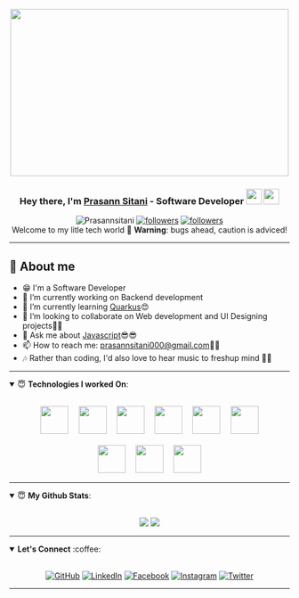 <p align="center">
  <img align="center" width="500" height="300" src="https://i.ytimg.com/vi/_huo7KMp2Ww/maxresdefault.jpg"/>
</p>

<h3 align="center">
  Hey there, I'm <a href="https://www.linkedin.com/in/prasann-sitani/">Prasann Sitani</a> - Software Developer <img src="https://media.giphy.com/media/hvRJCLFzcasrR4ia7z/giphy.gif" width="28">
  <img src="https://emojis.slackmojis.com/emojis/images/1531849430/4246/blob-sunglasses.gif?1531849430" width="28"/>
</h3> 

<p align=center>
  <img src="https://komarev.com/ghpvc/?username=Prasannsitani&color=green" alt="Prasannsitani"/>
  <a href="https://github.com/Prasannsitani"><img alt="followers" title="Follow me on Github" src="https://img.shields.io/github/followers/Prasannsitani?color=f9813a&style=plastic&logo=github&label=Follow"/></a>
	<a href="https://twitter.com/SitaniPrasann"><img alt="followers" title="GitHub Stars" src="https://img.shields.io/github/stars/Prasannsitani?color=236ad3&style=plastic&logo=github&label=Stars"/></a><br>
  Welcome to my litle tech world 🐾 <b>Warning</b>: bugs ahead, caution is adviced!
  </p>
  
  ---

## 📖 About me

* 😁 I'm a Software Developer
* 🔭 I’m currently working on Backend development
* 🌱 I’m currently learning [Quarkus](https://quarkus.io/)😍
* 👯 I’m looking to collaborate on Web development and UI Designing projects🤝🤝
* 💬 Ask me about [Javascript](https://www.javascript.com/)😎😎
* 📫 How to reach me: prasannsitani000@gmail.com📩📩
* 🎶 Rather than coding, I'd also love to hear music to freshup mind 💖💖

---
<!--### Technologies I worked On: -->
<details open>
 <summary> 😇 <b>Technologies I worked On</b>: </summary>
<br>
 <p align="center">
  <code> <img height=50 src="https://content.techgig.com/photo/74171145/javascript-tops-the-list-of-most-in-demand-tech-skill.jpg?53759" /> </code>
  <code> <img height=50 src="https://miro.medium.com/max/1050/1*i3hzpSEiEEMTuWIYviYweQ.png" /> </code>
  <code> <img height=50 src="https://cdn.mos.cms.futurecdn.net/kTHdjDARSF9AcHpWn68sTc.jpg" /> </code>
  <code> <img height=50 src="https://miro.medium.com/max/5120/1*mp91A9RzagntGGjBnwu4Yw.png" /> </code>
  <code> <img height=50 src="https://content.techgig.com/thumb/msid-67459262,width-860,resizemode-4/Python-is-the-programming-language-of-the-year-for-2018.jpg?50999" /> </code>
  <code> <img height="50" src="https://cdn-media-1.freecodecamp.org/images/VQhi-KgyeBh6jegrDc2zaLOGxsBWq0Bw5dNq"> </code>
  <br /><br />
  <code> <img height="50" src="https://solutionsreview.com/cloud-platforms/files/2019/03/oie_616356bDgvYh4s.jpg"> </code>	 
  <code> <img height="50" src="https://miro.medium.com/max/1131/1*hS5OgFx1J8wiLErNy5uAIQ.png"> </code>
  <code> <img height="50" src="https://crowdbotics.ghost.io/content/images/2020/08/React-Native-Featured-Image.png"> </code>
  </p>
  </details>
  
---

<details open>
 <summary> 😇 <b>My Github Stats</b>: </summary>
<br>
<p align = "center">
  <img src = "https://github-readme-stats.vercel.app/api?username=Prasannsitani&show_icons=true&theme=tokyonight&line_height=27">
  <img src = "https://github-readme-stats.vercel.app/api/top-langs/?username=Prasannsitani&hide=css,java,html&theme=tokyonight">
</p>
</details>

---

<details open>
 <summary> <b> Let's Connect</b> :coffee: </summary>
<br>
<p align="center">
	<a href="https://github.com/Prasannsitani"><img src="https://img.icons8.com/bubbles/50/000000/github.png" alt="GitHub"/></a>
	<a href="https://www.linkedin.com/in/prasann-sitani-11803526/"><img src="https://img.icons8.com/bubbles/50/000000/linkedin.png" alt="LinkedIn"/></a>
	<a href="https://www.facebook.com/profile.php?id=100009114448664"><img src="https://img.icons8.com/bubbles/50/000000/facebook-new.png" alt="Facebook"/></a>
	<a href="https://www.instagram.com/prasannsitani/"><img src="https://img.icons8.com/bubbles/50/000000/instagram.png" alt="Instagram"/></a>
	<a href="https://twitter.com/SitaniPrasann"><img src="https://img.icons8.com/bubbles/50/000000/twitter-squared.png" alt="Twitter"/></a>
</p>
  </details>

---
